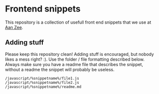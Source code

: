 Frontend snippets
=================

This repository is a collection of usefull front end snippets that we use at [Aan Zee](http://www.aanzee.nl).

Adding stuff
------------
Please keep this repository clean! Adding stuff is encouraged, but nobody likes a mess right? :). Use the folder / file formatting described below. Always make sure you have a readme file that describes the snippet, without a readme the snippet will probably be useless.

    /javascript/%snippetname%/file1.js
    /javascript/%snippetname%/file2.js
    /javascript/%snippetname%/readme.md
